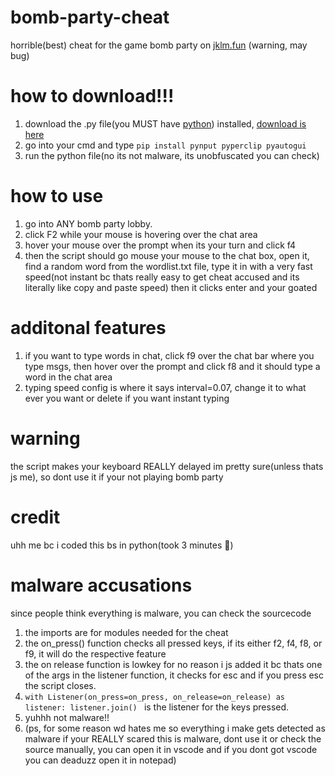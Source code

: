 # bomb-party-cheat
horrible(best) cheat for the game bomb party on [jklm.fun](https://jklm.fun)
(warning, may bug)

# how to download!!!
1. download the .py file(you MUST have [python](https://python.org)) installed, [download is here](https://github.com/Auora-Utilities/bomb-party-cheat/archive/refs/heads/main.zip)
2. go into your cmd and type ``` pip install pynput pyperclip pyautogui ```
4. run the python file(no its not malware, its unobfuscated you can check)
# how to use
1. go into ANY bomb party lobby.
2. click F2 while your mouse is hovering over the chat area
3. hover your mouse over the prompt when its your turn and click f4
4. then the script should go mouse your mouse to the chat box, open it, find a random word from the wordlist.txt file, type it in with a very fast speed(not instant bc thats really easy to get cheat accused and its literally like copy and paste speed) then it clicks enter and your goated
# additonal features
1. if you want to type words in chat, click f9 over the chat bar where you type msgs, then hover over the prompt and click f8 and it should type a word in the chat area
2. typing speed config is where it says interval=0.07, change it to what ever you want or delete if you want instant typing

# warning
the script makes your keyboard REALLY delayed im pretty sure(unless thats js me), so dont use it if your not playing bomb party
# credit
uhh me bc i coded this bs in python(took 3 minutes 🤑)


# malware accusations
since people think everything is malware, you can check the sourcecode
1. the imports are for modules needed for the cheat
2. the on_press() function checks all pressed keys, if its either f2, f4, f8, or f9, it will do the respective feature
3. the on release function is lowkey for no reason i js added it bc thats one of the args in the listener function, it checks for esc and if you press esc the script closes.
4. ```with Listener(on_press=on_press, on_release=on_release) as listener: listener.join() ``` is the listener for the keys pressed.
5. yuhhh not malware!!
6. (ps, for some reason wd hates me so everything i make gets detected as malware if your REALLY scared this is malware, dont use it or check the source manually, you can open it in vscode and if you dont got vscode you can deaduzz open it in notepad)
